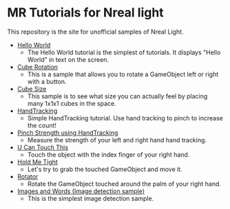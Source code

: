 # MR Tutorials for Nreal light

This repository is the site for unofficial samples of Nreal Light.

- [Hello World](https://github.com/karad/mr-tutorials-for-nreal-light/tree/main/HelloWorld)
    - The Hello World tutorial is the simplest of tutorials. It displays "Hello World" in text on the screen.
- [Cube Rotation](https://github.com/karad/mr-tutorials-for-nreal-light/tree/main/CubeRotation)
    - This is a sample that allows you to rotate a GameObject left or right with a button.
- [Cube Size](https://github.com/karad/mr-tutorials-for-nreal-light/tree/main/CubeSize)
    - This sample is to see what size you can actually feel by placing many 1x1x1 cubes in the space.
- [HandTracking](https://github.com/karad/mr-tutorials-for-nreal-light/tree/main/HandTracking)
    - Simple HandTracking tutorial. Use hand tracking to pinch to increase the count!
- [Pinch Strength using HandTracking](https://github.com/karad/mr-tutorials-for-nreal-light/tree/main/PinchStrength)
    - Measure the strength of your left and right hand hand tracking.
- [U Can Touch This](https://github.com/karad/mr-tutorials-for-nreal-light/tree/main/UCanTouchThis)
    - Touch the object with the index finger of your right hand.
- [Hold Me Tight](https://github.com/karad/mr-tutorials-for-nreal-light/tree/main/HoldMeTight)
    - Let's try to grab the touched GameObject and move it.
- [Rotator](https://github.com/karad/mr-tutorials-for-nreal-light/tree/main/Rotator)
    - Rotate the GameObject touched around the palm of your right hand.
- [Images and Words (Image detection sample)](https://github.com/karad/mr-tutorials-for-nreal-light/tree/main/ImagesAndWords)
    - This is the simplest image detection sample.